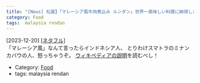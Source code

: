 ```yaml
---
title: "[News] 松屋】「マレーシア風牛肉煮込み ルンダン」世界一美味しい料理に納得した！！ ---「マレーシア風」ではありません、「マレー風」です"
category: Food
tags:  malaysia rendan
---
```


[2023-12-20] [[ネタフル]](https://netafull.net/fast-food/0142558.html?utm_source=pocket_saves)  
 「マレーシア風」なんて言ったらインドネシア人、
とりわけスマトラのミナンカバウの人、怒っちゃうぞ。
[ウィキペディアの説明](https://ja.wikipedia.org/wiki/%E3%83%AB%E3%83%B3%E3%83%80%E3%83%B3)を読むべし！

- Category: [Food](https://merapano.github.io/categories.html#Food)
- tags:  malaysia rendan


